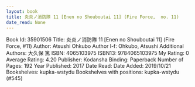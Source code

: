 ```yaml
---
layout: book
title: 炎炎ノ消防隊 11 [Enen no Shouboutai 11] (Fire Force,  no. 11)
date_read: None
---
```


Book Id: 35901506
Title: 炎炎ノ消防隊 11 [Enen no Shouboutai 11] (Fire Force, #11)
Author: Atsushi Ohkubo
Author l-f: Ohkubo, Atsushi
Additional Authors: 大久保 篤
ISBN: 4065103975
ISBN13: 9784065103975
My Rating: 0
Average Rating: 4.20
Publisher: Kodansha
Binding: Paperback
Number of Pages: 192
Year Published: 2017
Date Read: 
Date Added: 2019/10/21
Bookshelves: kupka-wstydu
Bookshelves with positions: kupka-wstydu (#545)

